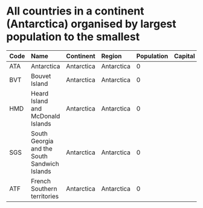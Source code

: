 # All countries in a continent (Antarctica) organised by largest population to the smallest

| Code | Name | Continent | Region | Population | Capital |
| :--- | :--- | :--- | :--- | :--- | :--- |
|ATA|Antarctica|Antarctica|Antarctica|0| |
|BVT|Bouvet Island|Antarctica|Antarctica|0| |
|HMD|Heard Island and McDonald Islands|Antarctica|Antarctica|0| |
|SGS|South Georgia and the South Sandwich Islands|Antarctica|Antarctica|0| |
|ATF|French Southern territories|Antarctica|Antarctica|0| |
